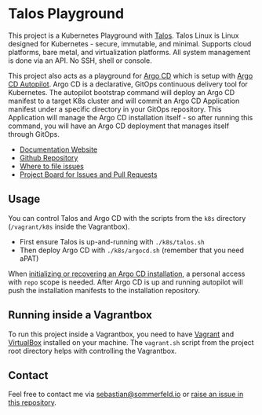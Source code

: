# Talos Playground

[doc-website]: https://sommerfeld-io.github.io/talos-playground
[github-repo]: https://github.com/sommerfeld-io/talos-playground
[file-issues]: https://github.com/sommerfeld-io/talos-playground/issues
[project-board]: https://github.com/orgs/sommerfeld-io/projects/1/views/1

This project is a Kubernetes Playground with [Talos](https://talos.dev). Talos Linux is Linux designed for Kubernetes - secure, immutable, and minimal. Supports cloud platforms, bare metal, and virtualization platforms. All system management is done via an API. No SSH, shell or console.

This project also acts as a playground for [Argo CD](https://argo-cd.readthedocs.io/en/stable) which is setup with [Argo CD Autopilot](https://argocd-autopilot.readthedocs.io/en/stable). Argo CD is a declarative, GitOps continuous delivery tool for Kubernetes. The autopilot bootstrap command will deploy an Argo CD manifest to a target K8s cluster and will commit an Argo CD Application manifest under a specific directory in your GitOps repository. This Application will manage the Argo CD installation itself - so after running this command, you will have an Argo CD deployment that manages itself through GitOps.

- [Documentation Website][doc-website]
- [Github Repository][github-repo]
- [Where to file issues][file-issues]
- [Project Board for Issues and Pull Requests][project-board]

## Usage

You can control Talos and Argo CD with the scripts from the `k8s` directory (`/vagrant/k8s` inside the Vagrantbox).

- First ensure Talos is up-and-running with `./k8s/talos.sh`
- Then deploy Argo CD with `./k8s/argocd.sh` (remember that you need aPAT)

When [initializing or recovering an Argo CD installation](https://argocd-autopilot.readthedocs.io/en/stable/Getting-Started/), a personal access with `repo` scope is needed. After Argo CD is up and running autopilot will push the installation manifests to the installation repository.

## Running inside a Vagrantbox

To run this project inside a Vagrantbox, you need to have [Vagrant](https://www.vagrantup.com/) and [VirtualBox](https://www.virtualbox.org/) installed on your machine. The `vagrant.sh` script from the project root directory helps with controlling the Vagrantbox.

## Contact

Feel free to contact me via <sebastian@sommerfeld.io> or [raise an issue in this repository][file-issues].

<!-- !    DO NOT EDIT DIRECTLY !!!!!                         -->
<!-- !    File is auto-generated by pipeline                 -->
<!-- !    Contents are based on files from docs/about dir    -->
